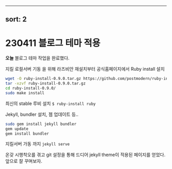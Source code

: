 
---
sort: 2
---

# 230411 블로그  테마 적용
**오늘**
블로그 테마 작업을 완료했다.

지킬 로컬서버 기동 을 위해 라즈비안 재설치부터 
공식홈페이지에서 Ruby install 설치
```sh
wget -O ruby-install-0.9.0.tar.gz https://github.com/postmodern/ruby-install/archive/v0.9.0.tar.gz
tar -xzvf ruby-install-0.9.0.tar.gz
cd ruby-install-0.9.0/
sudo make install
```
최신의 stable 루비 설치
`$ ruby-install ruby`

Jekyll, bundler 설치, 젬 업데이트 등..
```sh
sudo gem install jekyll bundler
gem update
gem install bundler
```
지킬서버 가동 까지
`jekyll serve`

온갖 시행착오를 겪고 git 설정을 통해
드디어 jekyll theme이 적용된 페이지를 얻었다.
앞으로  잘 꾸며보자.
